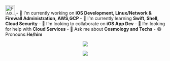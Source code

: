 <a href="https://dev.to/farazul">
  <img src="https://d2fltix0v2e0sb.cloudfront.net/dev-badge.svg" alt="FARAZUL HODA's DEV Profile" height="30" width="30">
  
</a>
- 🔭 I’m currently working on <b>iOS Development, Linux/Network & Firewall Administration, AWS,GCP </b>
- 🌱 I’m currently learning <b>Swift, Shell, Cloud Security</b>
- 👯 I’m looking to collaborate on <b>iOS App Dev</b>
- 🤔 I’m looking for help with <b>Cloud Services</b>
- 💬 Ask me about <b>Cosmology and Techs</b>
- 😄 Pronouns:<b>He/him</b>
    
<p align='center'>
    <img src="https://gidigi.com/cdn/love.gif">
<p align='center'>
    <img src="https://github-readme-stats.vercel.app/api/top-langs/?username=farazul&show_icons=true&title_color=ffffff&icon_color=2A75CF&text_color=daf7dc&bg_color=191919">
</p>

